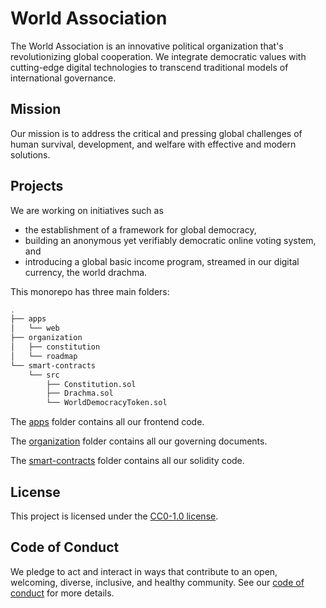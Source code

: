 # World Association

The World Association is an innovative political organization that's revolutionizing global cooperation. We integrate democratic values with cutting-edge digital technologies to transcend traditional models of international governance.

## Mission

Our mission is to address the critical and pressing global challenges of human survival, development, and welfare with effective and modern solutions.

## Projects

We are working on initiatives such as

- the establishment of a framework for global democracy,
- building an anonymous yet verifiably democratic online voting system, and
- introducing a global basic income program, streamed in our digital currency, the world drachma.

This monorepo has three main folders:

```bash
.
├── apps
│   └── web
├── organization
│   ├── constitution
│   └── roadmap
└── smart-contracts
    └── src
        ├── Constitution.sol
        ├── Drachma.sol
        └── WorldDemocracyToken.sol
```

The [apps](/apps) folder contains all our frontend code.

The [organization](/organization) folder contains all our governing documents.

The [smart-contracts](/smart-contracts) folder contains all our solidity code.

## License

This project is licensed under the [CC0-1.0 license](LICENSE).

## Code of Conduct

We pledge to act and interact in ways that contribute to an open, welcoming, diverse, inclusive, and healthy community. See our [code of conduct](CODE_OF_CONDUCT.md) for more details.
